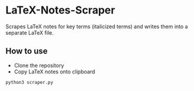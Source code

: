 # LaTeX-Notes-Scraper
Scrapes LaTeX notes for key terms (italicized terms) and writes them into a separate LaTeX file.



## How to use
 * Clone the repository
 * Copy LaTeX notes onto clipboard
```
python3 scraper.py
```

